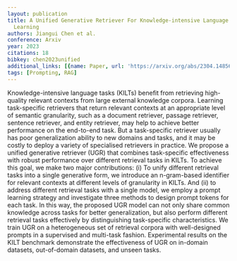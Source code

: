 ```yaml
---
layout: publication
title: A Unified Generative Retriever For Knowledge-intensive Language Tasks Via Prompt
  Learning
authors: Jiangui Chen et al.
conference: Arxiv
year: 2023
citations: 18
bibkey: chen2023unified
additional_links: [{name: Paper, url: 'https://arxiv.org/abs/2304.14856'}]
tags: [Prompting, RAG]
---
```

Knowledge-intensive language tasks (KILTs) benefit from retrieving
high-quality relevant contexts from large external knowledge corpora. Learning
task-specific retrievers that return relevant contexts at an appropriate level
of semantic granularity, such as a document retriever, passage retriever,
sentence retriever, and entity retriever, may help to achieve better
performance on the end-to-end task. But a task-specific retriever usually has
poor generalization ability to new domains and tasks, and it may be costly to
deploy a variety of specialised retrievers in practice. We propose a unified
generative retriever (UGR) that combines task-specific effectiveness with
robust performance over different retrieval tasks in KILTs. To achieve this
goal, we make two major contributions: (i) To unify different retrieval tasks
into a single generative form, we introduce an n-gram-based identifier for
relevant contexts at different levels of granularity in KILTs. And (ii) to
address different retrieval tasks with a single model, we employ a prompt
learning strategy and investigate three methods to design prompt tokens for
each task. In this way, the proposed UGR model can not only share common
knowledge across tasks for better generalization, but also perform different
retrieval tasks effectively by distinguishing task-specific characteristics. We
train UGR on a heterogeneous set of retrieval corpora with well-designed
prompts in a supervised and multi-task fashion. Experimental results on the
KILT benchmark demonstrate the effectiveness of UGR on in-domain datasets,
out-of-domain datasets, and unseen tasks.